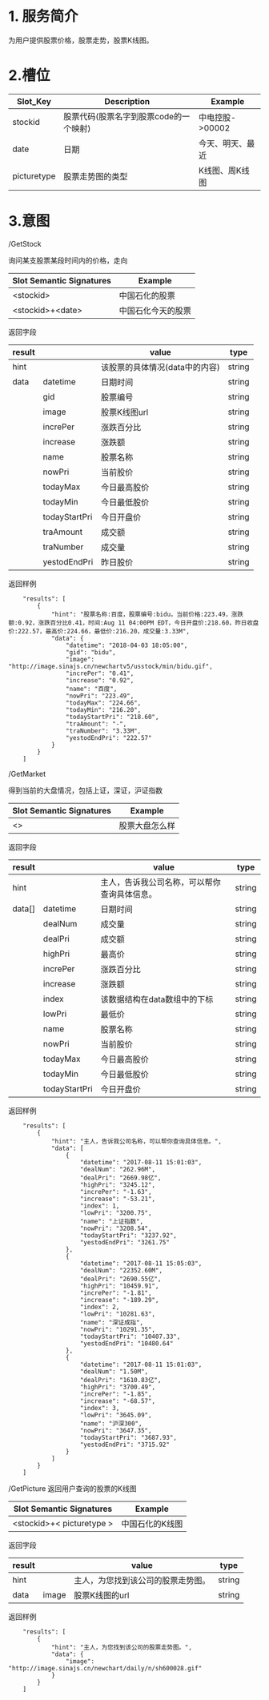 # 1. 服务简介

为用户提供股票价格，股票走势，股票K线图。

# 2.槽位

| **Slot\_Key** | **Description** | **Example** |
| --- | --- | --- |
| stockid | 股票代码\(股票名字到股票code的一个映射\) | 中电控股-&gt;00002 |
| date | 日期 | 今天、明天、最近 |
| picturetype | 股票走势图的类型 | K线图、周K线图 |

# 3.意图

\/GetStock

询问某支股票某段时间内的价格，走向

| **Slot Semantic Signatures** | **Example** |
| --- | --- |
| &lt;stockid&gt; | 中国石化的股票 |
| &lt;stockid&gt;+&lt;date&gt; | 中国石化今天的股票 |

返回字段

| **result** |  | **value** | **type** |
| --- | --- | --- | --- |
| hint |  | 该股票的具体情况\(data中的内容\) | string |
| data | datetime | 日期时间 | string |
|  | gid | 股票编号 | string |
|  | image | 股票K线图url | string |
|  | increPer | 涨跌百分比 | string |
|  | increase | 涨跌额 | string |
|  | name | 股票名称 | string |
|  | nowPri | 当前股价 | string |
|  | todayMax | 今日最高股价 | string |
|  | todayMin | 今日最低股价 | string |
|  | todayStartPri | 今日开盘价 | string |
|  | traAmount | 成交额 | string |
|  | traNumber | 成交量 | string |
|  | yestodEndPri | 昨日股价 | string |

返回样例

```
    "results": [
        {
            "hint": "股票名称:百度，股票编号:bidu，当前价格:223.49，涨跌额:0.92，涨跌百分比0.41，时间:Aug 11 04:00PM EDT，今日开盘价:218.60，昨日收盘价:222.57，最高价:224.66，最低价:216.20，成交量:3.33M",
            "data": {
                "datetime": "2018-04-03 18:05:00",
                "gid": "bidu",
                "image": "http://image.sinajs.cn/newchartv5/usstock/min/bidu.gif",
                "increPer": "0.41",
                "increase": "0.92",
                "name": "百度",
                "nowPri": "223.49",
                "todayMax": "224.66",
                "todayMin": "216.20",
                "todayStartPri": "218.60",
                "traAmount": "-",
                "traNumber": "3.33M",
                "yestodEndPri": "222.57"
            }
        }
    ]
```

\/GetMarket

得到当前的大盘情况，包括上证，深证，沪证指数

| **Slot Semantic Signatures** | **Example** |
| --- | --- |
| &lt;&gt; | 股票大盘怎么样 |

返回字段

| **result** |  | **value** | **type** |
| --- | --- | --- | --- |
| hint |  | 主人，告诉我公司名称，可以帮你查询具体信息。 | string |
| data[] | datetime | 日期时间 | string |
|  | dealNum | 成交量 | string |
|  | dealPri | 成交额 | string |
|  | highPri | 最高价 | string |
|  | increPer | 涨跌百分比 | string |
|  | increase | 涨跌额 | string |
|  | index | 该数据结构在data数组中的下标 | string |
|  | lowPri | 最低价 | string |
|  | name | 股票名称 | string |
|  | nowPri | 当前股价 | string |
|  | todayMax | 今日最高股价 | string |
|  | todayMin | 今日最低股价 | string |
|  | todayStartPri | 今日开盘价 | string |

返回样例

```
    "results": [
        {
            "hint": "主人，告诉我公司名称，可以帮你查询具体信息。",
            "data": [
                {
                    "datetime": "2017-08-11 15:01:03",
                    "dealNum": "262.96M",
                    "dealPri": "2669.98亿",
                    "highPri": "3245.12",
                    "increPer": "-1.63",
                    "increase": "-53.21",
                    "index": 1,
                    "lowPri": "3200.75",
                    "name": "上证指数",
                    "nowPri": "3208.54",
                    "todayStartPri": "3237.92",
                    "yestodEndPri": "3261.75"
                },
                {
                    "datetime": "2017-08-11 15:05:03",
                    "dealNum": "22352.60M",
                    "dealPri": "2690.55亿",
                    "highPri": "10459.91",
                    "increPer": "-1.81",
                    "increase": "-189.29",
                    "index": 2,
                    "lowPri": "10281.63",
                    "name": "深证成指",
                    "nowPri": "10291.35",
                    "todayStartPri": "10407.33",
                    "yestodEndPri": "10480.64"
                },
                {
                    "datetime": "2017-08-11 15:01:03",
                    "dealNum": "1.50M",
                    "dealPri": "1610.83亿",
                    "highPri": "3700.49",
                    "increPer": "-1.85",
                    "increase": "-68.57",
                    "index": 3,
                    "lowPri": "3645.09",
                    "name": "沪深300",
                    "nowPri": "3647.35",
                    "todayStartPri": "3687.93",
                    "yestodEndPri": "3715.92"
                }
            ]
        }
    ]
```

\/GetPicture
返回用户查询的股票的K线图

| **Slot Semantic Signatures** | **Example** |
| --- | --- |
| &lt;stockid&gt;+&lt; picturetype &gt; | 中国石化的K线图 |

返回字段

| **result** |  | **value** | **type** |
| --- | --- | --- | --- |
| hint |  | 主人，为您找到该公司的股票走势图。 | string |
| data | image | 股票K线图的url | string |

返回样例

```
    "results": [
        {
            "hint": "主人，为您找到该公司的股票走势图。",
            "data": {
                "image": "http://image.sinajs.cn/newchart/daily/n/sh600028.gif"
            }
        }
    ]
```


